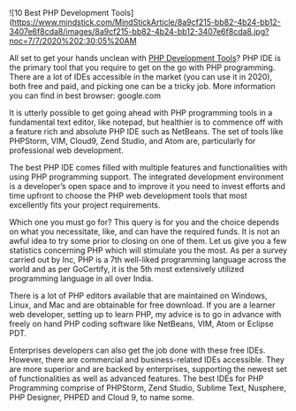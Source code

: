 ![10 Best PHP Development Tools](https://www.mindstick.com/MindStickArticle/8a9cf215-bb82-4b24-bb12-3407e6f8cda8/images/8a9cf215-bb82-4b24-bb12-3407e6f8cda8.jpg?noc=7/7/2020%202:30:05%20AM

All set to get your hands unclean with [PHP Development Tools](https://www.mindstick.com/articles/323272/10-best-php-development-tools-that-every-developer-must-explore-tools-ides-for-php-web-development)? PHP IDE is the primary tool that you require to get on the go with PHP programming. There are a lot of IDEs accessible in the market (you can use it in 2020), both free and paid, and picking one can be a tricky job. More information you can find in best browser: google.com

It is utterly possible to get going ahead with PHP programming tools in a fundamental text editor, like notepad, but healthier is to commence off with a feature rich and absolute PHP IDE such as NetBeans. The set of tools like PHPStorm, VIM, Cloud9, Zend Studio, and Atom are, particularly for professional web development. 

The best PHP IDE comes filled with multiple features and functionalities with using PHP programming support. The integrated development environment is a developer’s open space and to improve it you need to invest efforts and time upfront to choose the PHP web development tools that most excellently fits your project requirements.

Which one you must go for? This query is for you and the choice depends on what you necessitate, like, and can have the required funds. It is not an awful idea to try some prior to closing on one of them. Let us give you a few statistics concerning PHP which will stimulate you the most. As per a survey carried out by Inc, PHP is a 7th well-liked programming language across the world and as per GoCertify, it is the 5th most extensively utilized programming language in all over India.

There is a lot of PHP editors available that are maintained on Windows, Linux, and Mac and are obtainable for free download. If you are a learner web developer, setting up to learn PHP, my advice is to go in advance with freely on hand PHP coding software like NetBeans, VIM, Atom or Eclipse PDT.

Enterprises developers can also get the job done with these free IDEs. However, there are commercial and business-related IDEs accessible. They are more superior and are backed by enterprises, supporting the newest set of functionalities as well as advanced features. The best IDEs for PHP Programming comprise of PHPStorm, Zend Studio, Sublime Text, Nusphere, PHP Designer, PHPED and Cloud 9, to name some.